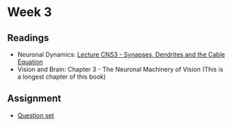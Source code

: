 # Week 3

## Readings
* Neuronal Dynamics: [Lecture CNS3 - Synapses, Dendrites and the Cable Equation](https://youtube.com/playlist?list=PL7SYVykTNxXZj9s6rH3NXTKDhoPGsH_gR)
* Vision and Brain: Chapter 3 - The Neuronal Machinery of Vision (This is a longest chapter of this book)

## Assignment
* [Question set](Summer_23_Week_3_Question_Set.pdf)
